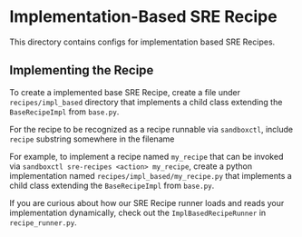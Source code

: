 # Implementation-Based SRE Recipe

This directory contains configs for implementation based SRE Recipes.

## Implementing the Recipe

To create a implemented base SRE Recipe, create a file under `recipes/impl_based`
directory that implements a child class extending the `BaseRecipeImpl` from
`base.py`.

For the recipe to be recognized as a recipe runnable via `sandboxctl`, include
`recipe` substring somewhere in the filename

For example, to implement a recipe named `my_recipe` that can be invoked via
`sandboxctl sre-recipes <action> my_recipe`, create a python implementation
named `recipes/impl_based/my_recipe.py` that implements a child class
extending the `BaseRecipeImpl` from `base.py`.

If you are curious about how our SRE Recipe runner loads and reads your
implementation dynamically, check out the `ImplBasedRecipeRunner` in
`recipe_runner.py`.

